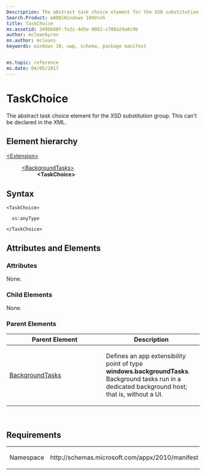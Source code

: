 ```yaml
---
Description: The abstract task choice element for the XSD substitution group.
Search.Product: eADQiWindows 10XVcnh
title: TaskChoice
ms.assetid: 349bb88f-fe2c-4d5e-9082-c708a24a0c9b
author: mcleanbyron
ms.author: mcleans
keywords: windows 10, uwp, schema, package manifest


ms.topic: reference
ms.date: 04/05/2017
---
```


# TaskChoice

The abstract task choice element for the XSD substitution group. This can't be declared in the XML.

## Element hierarchy

<dl>
<dt><a href="element-extension.md">&lt;Extension&gt;</a></dt>
<dd>
<dl>
<dt><a href="element-backgroundtasks.md">&lt;BackgroundTasks&gt;</a></dt>
<dd><b>&lt;TaskChoice&gt;</b></dd>
</dl>
</dd>
</dl>

## Syntax

``` syntax
<TaskChoice>

  xs:anyType

</TaskChoice>
```

## Attributes and Elements


### Attributes

None.

### Child Elements

None.

### Parent Elements

<table>
<colgroup>
<col width="50%" />
<col width="50%" />
</colgroup>
<thead>
<tr class="header">
<th>Parent Element</th>
<th>Description</th>
</tr>
</thead>
<tbody>
<tr class="odd">
<td><a href="element-backgroundtasks.md">BackgroundTasks</a> </td>
<td><p>Defines an app extensibility point of type <strong>windows.backgroundTasks</strong>. Background tasks run in a dedicated background host; that is, without a UI.</p></td>
</tr>
</tbody>
</table>

 

## Requirements

<table>
<colgroup>
<col width="50%" />
<col width="50%" />
</colgroup>
<tbody>
<tr class="odd">
<td><p>Namespace</p></td>
<td><p>http://schemas.microsoft.com/appx/2010/manifest</p></td>
</tr>
</tbody>
</table>

 

 




